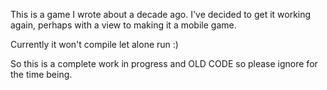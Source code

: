 This is a game I wrote about a decade ago. I've decided to get it working
again, perhaps with a view to making it a mobile game.

Currently it won't compile let alone run :)

So this is a complete work in progress and OLD CODE so please ignore for
the time being.
